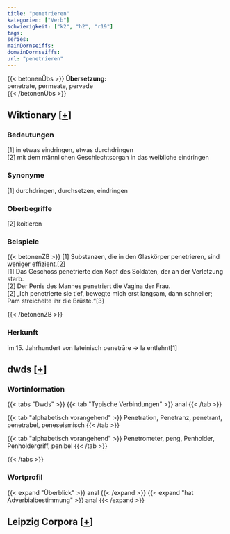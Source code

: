 ```yaml
---
title: "penetrieren"
kategorien: ["Verb"]
schwierigkeit: ["k2", "h2", "r19"]
tags:
series:
mainDornseiffs:
domainDornseiffs:
url: "penetrieren"
---
```


{{< betonenÜbs >}}
**Übersetzung:**  
penetrate, permeate, pervade  
{{< /betonenÜbs >}}

## Wiktionary [[+](https://de.wiktionary.org/wiki/penetrieren)]

### Bedeutungen
[1] in etwas eindringen, etwas durchdringen  
[2] mit dem männlichen Geschlechtsorgan in das weibliche eindringen  

### Synonyme
[1] durchdringen, durchsetzen, eindringen  

### Oberbegriffe
[2] koitieren  

### Beispiele
{{< betonenZB >}}
[1] Substanzen, die in den Glaskörper penetrieren, sind weniger effizient.[2]  
[1] Das Geschoss penetrierte den Kopf des Soldaten, der an der Verletzung starb.  
[2] Der Penis des Mannes penetriert die Vagina der Frau.  
[2] „Ich penetrierte sie tief, bewegte mich erst langsam, dann schneller; Pam streichelte ihr die Brüste.“[3]  

{{< /betonenZB >}}
### Herkunft
im 15. Jahrhundert von lateinisch penetrāre → la entlehnt[1]  



## dwds [[+](https://www.dwds.de/wb/penetrieren)]

### Wortinformation
{{< tabs "Dwds" >}}
{{< tab "Typische Verbindungen" >}}
anal
{{< /tab >}}

{{< tab "alphabetisch vorangehend" >}}
Penetration, Penetranz, penetrant, penetrabel, peneseismisch
{{< /tab >}}

{{< tab "alphabetisch vorangehend" >}}
Penetrometer, peng, Penholder, Penholdergriff, penibel
{{< /tab >}}

{{< /tabs >}}

### Wortprofil
{{< expand "Überblick" >}} anal {{< /expand >}}
{{< expand "hat Adverbialbestimmung" >}} anal {{< /expand >}}

## Leipzig Corpora [[+](https://corpora.uni-leipzig.de/en/res?word=penetrieren&corpusId=deu_newscrawl-public_2018)]

